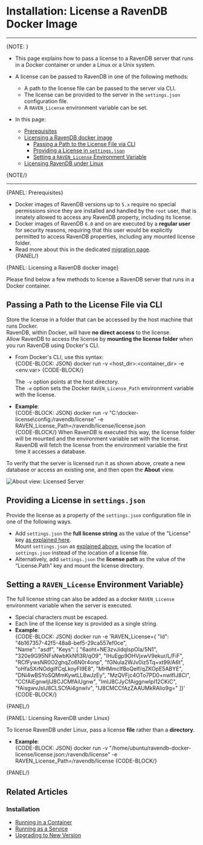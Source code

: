 # Installation: License a RavenDB Docker Image
---

{NOTE: }

* This page explains how to pass a license to a RavenDB server that runs 
  in a Docker container or under a Linux or a Unix system.  
* A license can be passed to RavenDB in one of the following methods:  
   * A path to the license file can be passed to the server via CLI.  
   * The license can be provided to the server in the `settings.json` 
     configuration file.  
   * A `RAVEN_License` environment variable can be set.  

* In this page:  
  * [Prerequisites](../../start/licensing/license-under-docker#prerequisites)  
  * [Licensing a RavenDB docker image](../../start/licensing/license-under-docker#licensing-a-ravendb-docker-image)  
     * [Passing a Path to the License File via CLI](../../start/licensing/license-under-docker#passing-a-path-to-the-license-file-via-cli)  
     * [Providing a License in `settings.json`](../../start/licensing/license-under-docker#providing-a-license-in-)  
     * [Setting a `RAVEN_License` Environment Variable](../../start/licensing/license-under-docker#setting-a--environment-variable)  
  * [Licensing RavenDB under Linux](../../start/licensing/license-under-docker#licensing-ravendb-under-linux)  

{NOTE/}

---
{PANEL: Prerequisites}

* Docker images of RavenDB versions up to `5.x` require no special permissions 
  since they are installed and handled by the `root` user, that is innately allowed 
  to access any RavenDB property, including its license.  
* Docker images of RavenDB `6.0` and on are executed by a **regular user** for 
  security reasons, requiring that this user would be explicitly permitted to access 
  RavenDB properties, including any mounted license folder.  
* Read more about this in the dedicated [migration page](../../migration/server/docker).  
{PANEL/}

{PANEL: Licensing a RavenDB docker image}  

Please find below a few methods to license a RavenDB server that runs in a Docker container.  

## Passing a Path to the License File via CLI

Store the license in a folder that can be accessed by the host machine that runs Docker.  
RavenDB, within Docker, will have **no direct access** to the license.  
Allow RavenDB to access the license by **mounting the license folder** when you run RavenDB 
using Docker's CLI.  

* From Docker's CLI, use this syntax:  
  {CODE-BLOCK: JSON}
  docker run -v <host_dir>:<container_dir> -e <env.var>
  {CODE-BLOCK/}
  
    The `-v` option points at the host directory.  
    The `-e` option sets the Docker `RAVEN_License_Path` environment variable with the license.  

* **Example**:  
  {CODE-BLOCK: JSON}
  docker run -v "C:\docker-license\config:/ravendb/license" -e RAVEN_License_Path=/ravendb/license/license.json  
  {CODE-BLOCK/}
  When RavenDB is executed this way, the license folder will be mounted and the environment variable set with the license.  
  RavenDB will fetch the license from the environment variable the first time it accesses a database.  

To verify that the server is licensed run it as shown above, create a new database or access an existing one, 
and then open the **About** view.   

![About view: Licensed Server](images/licensed-server.png "About view: Licensed Server")

## Providing a License in `settings.json`

Provide the license as a property of the `settings.json` configuration file in one of the following ways.  

* Add `settings.json` the **full license string** as the value of the "License" key 
  [as explained here](../../server/configuration/license-configuration).  
  Mount `settings.json` as [explained above](../../start/licensing/license-under-docker#passing-a-path-to-the-license-file-via-cli), 
  using the location of `settings.json` instead of the location of a license file.  
* Alternatively, add `settings.json` the **license path** as the value of the “License.Path” key and mount the license directory.  

## Setting a `RAVEN_License` Environment Variable}  

The full license string can also be added as a docker `RAVEN_License` environment variable when the server is executed.  

* Special characters must be escaped.  
* Each line of the license key is provided as a single string.  
* **Example**:  
  {CODE-BLOCK: JSON}
  docker run -e 'RAVEN_License={ 
   \"Id\": \"4b167357-42f5-48a8-bef5-29ca557ef0ce\",  
   \"Name\": \"asdf\",   \"Keys\": [
     \"6aoht+NE3zvJidqIspOIa/5N1\",
     \"320e9G95NFsNwbKkNfl3R/qO9\",
     \"IHuEgp9OHVjxwV9ekur/L/FiF\",
     \"RCfFywsNR0O2ghqZo6N0r4onp\",
     \"fGNula2WJv0iz5Tq+xt99/A6t\",
     \"oHfaSXrNOdgilfCqLkoyFI9E8\",
     \"MHMmcIfBoQelf/qZKOpE5ABYE\",
     \"DNi4wBSYoSQMmKywtLL8wJzEy\",
     \"MzQVFjc4OTo7PD0+nwIfIJ8CI\",
     \"CCfAiEgnwIjIJ8CJCMfAiUgnw\",
     \"ImIJ8CJyCfAiggnwIpI12CKiC\",
     \"fAisgwvJsIJ8CLSCfAi4gnwIv\",
     \"IJ8CMCCfAzZAAUMkRAlio9g=\"  ]}'
   {CODE-BLOCK/}

{PANEL/}

{PANEL: Licensing RavenDB under Linux}  

To license RavenDB under Linux, pass a license **file** rather than a **directory**.  

* **Example**:  
  {CODE-BLOCK: JSON}
  docker run -v "/home/ubuntu/ravendb-docker-license/license.json:/ravendb/license" -e RAVEN_License_Path=/ravendb/license
  {CODE-BLOCK/}

{PANEL/}


## Related Articles

### Installation
- [Running in a Container](../../start/containers/overview)  
- [Running as a Service](../../start/installation/running-as-service)  
- [Upgrading to New Version](../../start/installation/upgrading-to-new-version)  


